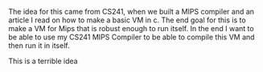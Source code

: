 The idea for this came from CS241, when we built a MIPS compiler and an article I read on how to make a basic VM in c. The end goal for this is to make a VM for Mips that is robust enough to run itself. 
In the end I want to be able to use my CS241 MIPS Compiler to be able to compile this VM and then run it in itself.

This is a terrible idea
